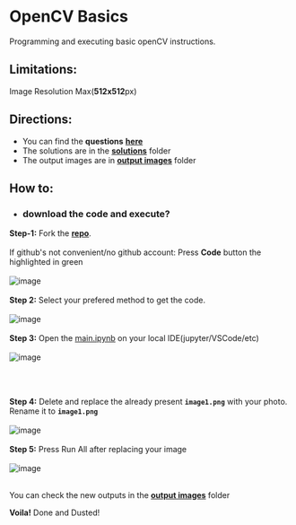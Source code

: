 # OpenCV Basics
 Programming and executing basic openCV instructions.
 ## Limitations:
 Image Resolution Max(**512x512**px)
 
 ## Directions:
 - You can find the **questions** [**here**](./Questions.pdf)
 - The solutions are in the [**solutions**](./solutions) folder
 - The output images are in [**output images**](https://github.com/metarex21/OpenCV-Basics/tree/main/output%20images) folder
 
 ## How to:
 - ### download the code and execute?<br>
 **Step-1:** Fork the [**repo**](https://github.com/metarex21/OpenCV-Basics). <br><br>
  If github's not convenient/no github account: Press **Code** button the highlighted in green<br><br>
 ![image](https://user-images.githubusercontent.com/72374116/221403816-48ce059f-6371-48ee-a036-3a7e43a603d4.png)<br><br>
 **Step 2:** Select your prefered method to get the code.<br><br>
 ![image](https://user-images.githubusercontent.com/72374116/221404212-315d7d91-b780-4ffd-b278-b11108ba3bec.png)<br><br>
 **Step 3:** Open the [main.ipynb](main.ipynb) on your local IDE(jupyter/VSCode/etc)<br><br>
 ![image](https://user-images.githubusercontent.com/72374116/221404616-7b793800-0a5f-4585-a17a-8f8bb8128509.png)

<br><br>

**Step 4:** Delete and replace the already present **```image1.png```** with your photo. Rename it to **```image1.png```**<br><br>
![image](https://user-images.githubusercontent.com/72374116/221404719-349d2f80-79cc-447d-972c-a90ab2cbda55.png)
<br><br>
**Step 5:** Press Run All after replacing your image<br><br>
![image](https://user-images.githubusercontent.com/72374116/221404789-02a481db-0eab-4eb5-ae03-309f79f11e48.png)
<br><br>

You can check the new outputs in the [**output images**](https://github.com/metarex21/OpenCV-Basics/tree/main/output%20images) folder

**Voila!** Done and Dusted!


 
 
